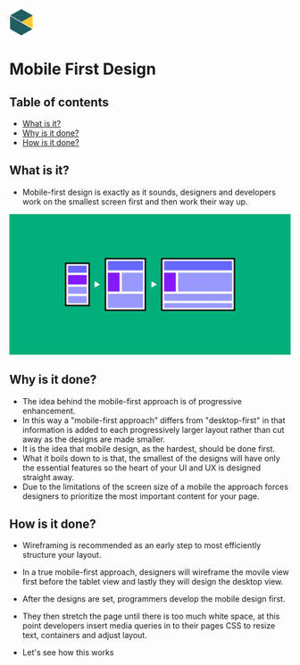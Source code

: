 <img src="../images/BNTA_simple.png" alt="BNTA logo" height=50px/>

# Mobile First Design

## Table of contents

- [What is it?](#what-is-it)
- [Why is it done?](#why-is-it-done)
- [How is it done?](#how-is-it-done)

## What is it?

- Mobile-first design is exactly as it sounds, designers and developers work on the smallest screen first and then work their way up.

![Mobile First Design](../images/mobile-first-design.webp)

## Why is it done?

- The idea behind the mobile-first approach is of progressive enhancement. 
- In this way a "mobile-first approach" differs from "desktop-first" in that information is added to each progressively larger layout rather than cut away as the designs are made smaller.
- It is the idea that mobile design, as the hardest, should be done first.
- What it boils down to is that, the smallest of the designs will have only the essential features so the heart of your UI and UX is designed straight away.
- Due to the limitations of the screen size of a mobile the approach forces designers to prioritize the most important content for your page.

## How is it done? 

- Wireframing is recommended as an early step to most efficiently structure your layout.
- In a true mobile-first approach, designers will wireframe the movile view first before the tablet view and lastly they will design the desktop view.
- After the designs are set, programmers develop the mobile design first.
- They then stretch the page until there is too much white space, at this point developers insert media queries in to their pages CSS to resize text, containers and adjust layout.

- Let's see how this works